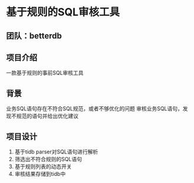 # 基于规则的SQL审核工具
## 团队：betterdb

## 项目介绍
一款基于规则的事前SQL审核工具

## 背景
业务SQL语句存在不符合SQL规范，或者不够优化的问题
审核业务SQL语句，发现不规范的语句并给出优化建议

## 项目设计
1. 基于tidb parser对SQL语句进行解析
2. 筛选出不符合规则的SQL语句
3. 基于规则列表的动态开关
4. 审核结果存储到tidb中
